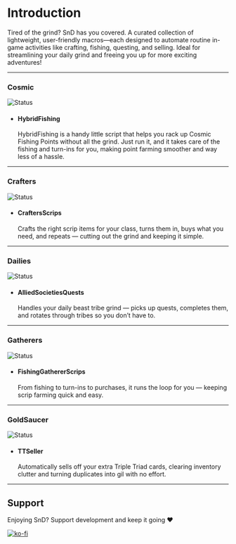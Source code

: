 # Introduction
Tired of the grind? SnD has you covered.
A curated collection of lightweight, user-friendly macros—each designed to automate
routine in-game activities like crafting, fishing, questing, and selling. Ideal for
streamlining your daily grind and freeing you up for more exciting adventures!

---

### Cosmic
![Status](https://img.shields.io/badge/status-working-brightgreen)

- #### HybridFishing
  HybridFishing is a handy little script that helps you rack up Cosmic Fishing
  Points without all the grind. Just run it, and it takes care of the fishing
  and turn-ins for you, making point farming smoother and way less of a hassle.

---

### Crafters
![Status](https://img.shields.io/badge/status-working-brightgreen)

- #### CraftersScrips
  Crafts the right scrip items for your class, turns them in, buys what you need,
  and repeats — cutting out the grind and keeping it simple.

---

### Dailies
![Status](https://img.shields.io/badge/status-working-brightgreen)

- #### AlliedSocietiesQuests
  Handles your daily beast tribe grind — picks up quests, completes them, and
  rotates through tribes so you don’t have to.

---

### Gatherers
![Status](https://img.shields.io/badge/status-working-brightgreen)

- #### FishingGathererScrips
  From fishing to turn-ins to purchases, it runs the loop for you — keeping scrip
  farming quick and easy.

---

### GoldSaucer
![Status](https://img.shields.io/badge/status-working-brightgreen)

- #### TTSeller
  Automatically sells off your extra Triple Triad cards, clearing inventory
  clutter and turning duplicates into gil with no effort.

---

## Support

Enjoying SnD?
Support development and keep it going ❤️

[![ko-fi](https://ko-fi.com/img/githubbutton_sm.svg)](https://ko-fi.com/minnuverse)
